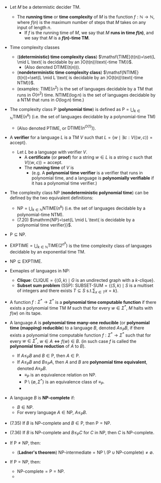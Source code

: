- Let $M$ be a determistic decider TM. 
	- The **running time** or **time complexity** of $M$ is the function $f:\mathbb{N} \to \mathbb{N}$, where $f(n)$ is the maximum number of steps that $M$ takes on any input of length $n$. 
		- If $f$ is the running time of $M$, we say that $M$ **runs in time $f(n)$**, and we say that $M$ is a **$f(n)$-time TM**.

- Time complexity classes
	- (**(deterministic) time complexity class**) $\mathsf{TIME}(t(n))=\set{L \mid L \text{ is decidable by an }O(t(n))\text{-time TM}}$.
		- (Also denoted $\mathsf{DTIME}(t(n))$).
	- (**nondeterministic time complexity class**) $\mathsf{NTIME}(t(n))=\set{L \mid L \text{ is decidable by an }O(t(n))\text{-time NTM}}$.
	- (examples: $\mathsf{TIME}(n^2)$ is the set of languages decidable by a TM that runs in $O(n^2)$ time. $\mathsf{NTIME}(\log n)$ is the set of languages decidable by a NTM that runs in $O(\log n)$ time.)



- The complexity class $\mathrm{P}$ (**polynomial time**) is defined as $\displaystyle\mathrm{P}=\bigcup_{k \in \mathbb{N}}\mathsf{TIME}(n^k)$ (i.e. the set of languages decidable by a polynomial-time TM)
	- (Also denoted $\mathsf{PTIME}$, or $\mathsf{DTIME}(n^{O(1)})$).
- A **verifier** for a language $L$ is a TM $V$ such that $L=\{w\mid \exists c : V(\langle w,c\rangle)=\textsf{accept} \}$.
	- Let $L$ be a language with verifier $V$. 
		- A **certificate** (or **proof**) for a string $w \in L$ is a string $c$ such that $V(\langle w,c\rangle)=\textsf{accept}$.
		- The **running time** of $V$ is 
			- (e.g. A **polynomial time verifier** is a verifier that runs in polynomial time, and a language is **polynomially verifiable** if it has a polynomial time verifier.)
- The complexity class $\mathrm{NP}$ (**nondeterministic polynomial time**) can be defined by the two equivalent definitions:
	- $\mathrm{NP}=\displaystyle\bigcup_{k \in \mathbb{N}}\mathsf{NTIME}(n^k)$ (i.e. the set of languages decidable by a polynomial-time NTM).
	- (7.20) $\mathrm{NP}=\set{L \mid L \text{ is decidable by a polynomial time verifier}}$.


- $\mathrm{P}\subseteq\mathrm{NP}$.
- $\displaystyle\mathrm{EXPTIME}=\bigcup_{k \in \mathbb{N}}\mathsf{TIME}(2^{n^k})$ is the time complexity class of languages decidable by an exponential time TM.
- $\mathrm{NP}\subseteq\mathrm{EXPTIME}$.

- Exmaples of languages in $\mathrm{NP}$:
	- **Clique**: $\text{CLIQUE}=\{\langle G,k\rangle \mid G \text{ is an undirected graph with a }k\text{-clique}\}$.
	- **Subset sum problem** (SSP): $\displaystyle\text{SUBSET-SUM}=\{\langle S,k\rangle \mid S \text{ is a multiset of integers and there exists }  T\subseteq S \text{ s.t.} \sum_{x\in T}x=k\}$.


- A function $f:\Sigma^*\to\Sigma^*$ is a **polynomial time computable function** if there exists a polynomial time TM $M$ such that for every $w\in\Sigma^*$, $M$ halts with $f(w)$ on its tape.
- A language $A$ is **polynomial time many-one reducible** (or **polynomial time (mapping) reducible**) to a language $B$, denoted $A\leq_P B$, if there exists a polynomial time computable function $f:\Sigma^*\to\Sigma^*$ such that for every $w\in\Sigma^*$, $w\in A \iff f(w)\in B$. (in such case $f$ is called the **polynomial time reduction** of $A$ to $B$).
	- If $A\leq_P B$ and $B\in\mathrm{P}$, then $A\in\mathrm{P}$.
	- If $A\leq_P B$ and $B\leq_P A$, then $A$ and $B$ are **polynomial time equivalent**, denoted $A\equiv_P B$. 
		- $\equiv_P$ is an equivalence relation on $\mathrm{NP}$. 
		- $\mathrm{P}\setminus \{ \emptyset, \Sigma^* \}$ is an equivalence class of $\equiv_P$. 
		- 
- A language $B$ is **$\mathrm{NP}$-complete** if:
	- $B\in\mathrm{NP}$.
	- For every language $A\in\mathrm{NP}$, $A\leq_P B$.
- (7.35) If $B$ is $\mathrm{NP}$-complete and $B\in\mathrm{P}$, then $\mathrm{P}=\mathrm{NP}$.
- (7.36) If $B$ is $\mathrm{NP}$-complete and $B\leq_P C$ for $C$ in $\mathrm{NP}$, then $C$ is $\mathrm{NP}$-complete.
- If $\mathrm{P}\neq\mathrm{NP}$, then:
	- (**Ladner's theorem**) $\mathrm{NP}\text{-intermediate}=\mathrm{NP}\setminus(\mathrm{P}\cup\mathrm{NP}\text{-complete})\neq \emptyset$.  
- If $\mathrm{P}=\mathrm{NP}$, then:
	- $\mathrm{NP}\text{-complete}=\mathrm{P}=\mathrm{NP}$. 
	- 
